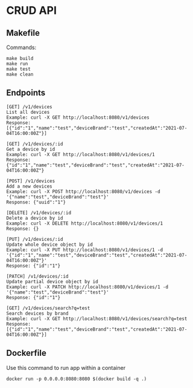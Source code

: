 # CRUD API

## Makefile
Commands:   
```
make build
make run
make test
make clean
```


## Endpoints

    [GET] /v1/devices
    List all devices
    Example: curl -X GET http://localhost:8080/v1/devices
    Response: [{"id":"1","name":"test","deviceBrand":"test","createdAt":"2021-07-04T16:00:00Z"}]

    [GET] /v1/devices/:id
    Get a device by id
    Example: curl -X GET http://localhost:8080/v1/devices/1
    Response: {"id":"1","name":"test","deviceBrand":"test","createdAt":"2021-07-04T16:00:00Z"}

    [POST] /v1/devices
    Add a new devices
    Example: curl -X POST http://localhost:8080/v1/devices -d '{"name":"test","deviceBrand":"test"}'
    Response: {"uuid":"1"}

    [DELETE] /v1/devices/:id
    Delete a device by id
    Example: curl -X DELETE http://localhost:8080/v1/devices/1
    Response: {}

    [PUT] /v1/devices/:id
    Update whole device object by id
    Example: curl -X PUT http://localhost:8080/v1/devices/1 -d '{"id":"1","name":"test","deviceBrand":"test","createdAt":"2021-07-04T16:00:00Z"}'
    Response: {"id":"1"}

    [PATCH] /v1/devices/:id
    Update partial device object by id
    Example: curl -X PATCH http://localhost:8080/v1/devices/1 -d '{"name":"test","deviceBrand":"test"}'
    Response: {"id":"1"}

    [GET] /v1/devices/search?q=test
    Search devices by brand
    Example: curl -X GET http://localhost:8080/v1/devices/search?q=test
    Response: [{"id":"1","name":"test","deviceBrand":"test","createdAt":"2021-07-04T16:00:00Z"}]

## Dockerfile
Use this command to run app within a container
```
docker run -p 0.0.0.0:8080:8080 $(docker build -q .)
```
